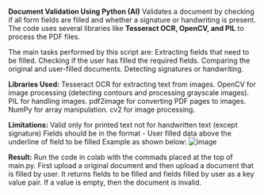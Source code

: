 **Document Validation Using Python (AI)**
Validates a document by checking if all form fields are filled and whether a signature or handwriting is present. 
The code uses several libraries like **Tesseract OCR, OpenCV, and PIL** to process the PDF files. 

The main tasks performed by this script are:
  Extracting fields that need to be filled.
  Checking if the user has filled the required fields.
  Comparing the original and user-filled documents.
  Detecting signatures or handwriting.

**Libraries Used:**
  Tesseract OCR for extracting text from images.
  OpenCV for image processing (detecting contours and processing grayscale images).
  PIL for handling images.
  pdf2image for converting PDF pages to images.
  NumPy for array manipulation.
  cv2 for image processing.

  
**Limitations:**
  Valid only for printed text not for handwritten text (except signature)
  Fields should be in the format -  User filled data above the underline of field to be filled
  Example as shown below: 
  ![image](https://github.com/user-attachments/assets/1322c734-0341-4f51-b1d8-5af8c0eb9699)


**Result:**
  Run the code in colab with the commads placed at the top of main.py.
  First upload a original document and then upload a document that is filled by user.
  It returns fields to be filled and fields filled by user as a key value pair.
  If a value is empty, then the document is invalid.
